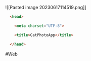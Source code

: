 ![[Pasted image 20230617114519.png]]

```html
  <head>

    <meta charset="UTF-8">

    <title>CatPhotoApp</title>

  </head>
```

#Web